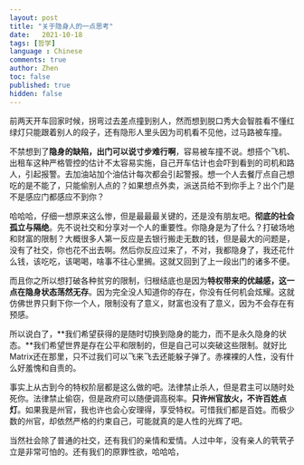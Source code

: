 ```yaml
---
layout: post
title: "关于隐身人的一点思考"
date:   2021-10-18
tags: [哲学]
language : Chinese
comments: true
author: Zhen
toc: false
published: true
hidden: false
---
```

前两天开车回家时候，拐弯过去差点撞到别人，然而想到脱口秀大会智胜看不懂红绿灯只能跟着别人的段子，还有隐形人里头因为司机看不见他，过马路被车撞。

不禁想到了**隐身的缺陷，出门可以说寸步难行啊**，容易被车撞不说。想搭个飞机、出租车这种严格管控的估计不太容易实施，自己开车估计也会吓到看到的司机和路人，引起报警。去加油站加个油估计每次都会引起警报。想一个人去餐厅点自己想吃的是不能了，只能偷别人点的？如果想点外卖，派送员给不到你手上？出个门是不是感应门都感应不到你？

哈哈哈，仔细一想原来这么惨，但是最最最关键的，还是没有朋友吧。**彻底的社会孤立与隔绝**。先不说社交和分享对一个人的重要性。你隐身是为了什么？打破场地和财富的限制？大概很多人第一反应是去银行搬走无数的钱，但是最大的问题是，没有了社交，你也花不出去啊。然后你反应过来了，不对，我都隐身了，我还花什么钱，该吃吃，该喝喝，啥事不往心里搁。这就又回到了上一段出门的诸多不便。

而且你之所以想打破各种贫穷的限制，归根结底也是因为**特权带来的优越感，这一点在隐身状态荡然无存**。因为完全没人知道你的存在，你没有任何机会炫耀。这就仿佛世界只剩下你一个人，限制没有了意义，财富也没有了意义，因为不会存在有预感。

所以说白了，**我们希望获得的是随时切换到隐身的能力，而不是永久隐身的状态。**我们希望世界是存在公平和限制的，但是自己可以突破这些限制。就好比Matrix还在那里，只不过我们可以飞来飞去还能躲子弹了。赤裸裸的人性，没有什么好羞愧和自责的。

事实上从古到今的特权阶层都是这么做的吧。法律禁止杀人，但是君主可以随时处死你。法律禁止偷窃，但是政府可以随便调高税率。**只许州官放火，不许百姓点灯**。如果我是州官，我也许也会心安理得，享受特权。可惜我们都是百姓。而极少数的州官，却依然严格的约束自己，可能就真的是人性的光辉了吧。

当然社会除了普通的社交，还有我们的亲情和爱情。人过中年，没有亲人的茕茕孑立是非常可怕的。还有我们的原罪性欲，哈哈哈，
<!--stackedit_data:
eyJoaXN0b3J5IjpbMTE2MjcyMjI1NV19
-->